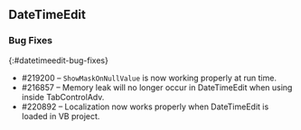 ## DateTimeEdit

### Bug Fixes
{:#datetimeedit-bug-fixes}

* \#219200 – `ShowMaskOnNullValue` is now working properly at run time.
* \#216857 – Memory leak will no longer occur in DateTimeEdit when using inside TabControlAdv.
* \#220892 – Localization now works properly when DateTimeEdit is loaded in VB project.

